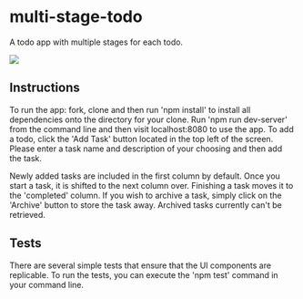 # multi-stage-todo

A todo app with multiple stages for each todo.

![](https://cl.ly/23371D253L2G/Screen%20Recording%202018-05-07%20at%2009.21%20AM.gif)

## Instructions

To run the app: fork, clone and then run 'npm install' to install all dependencies onto the directory for your clone.
Run 'npm run dev-server' from the command line and then visit localhost:8080 to use the app.
To add a todo, click the 'Add Task' button located in the top left of the screen. Please enter a task name and description
of your choosing and then add the task.

Newly added tasks are included in the first column by default. Once you start a task, it is shifted to the next column over. Finishing a task moves it to the 'completed' column. If you wish to archive a task, simply click on the 'Archive' button to
store the task away. Archived tasks currently can't be retrieved.

## Tests
There are several simple tests that ensure that the UI components are replicable. To run the tests, you can execute
the 'npm test' command in your command line.
